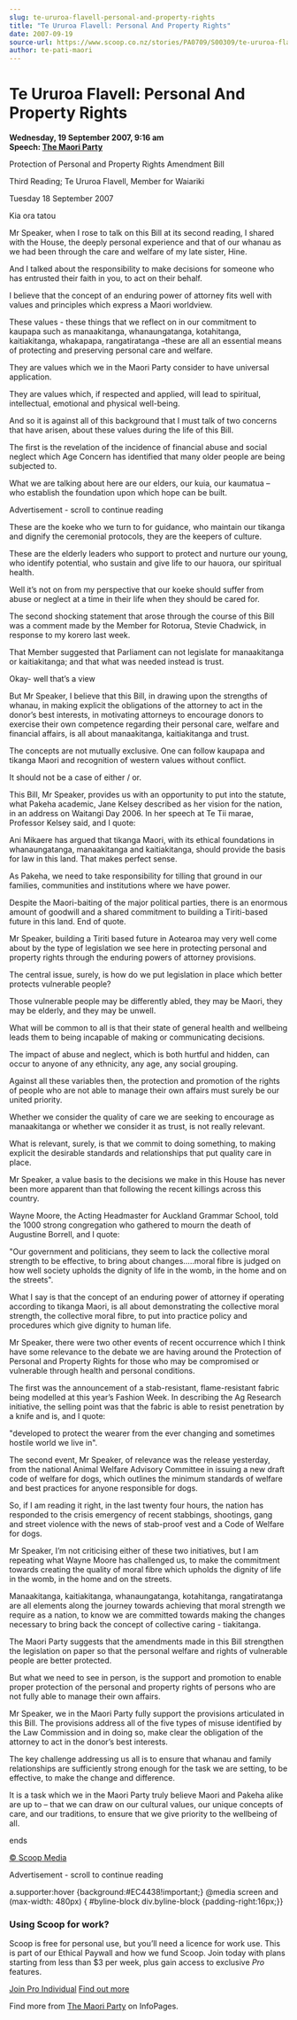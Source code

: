 ```yaml
---
slug: te-ururoa-flavell-personal-and-property-rights
title: "Te Ururoa Flavell: Personal And Property Rights"
date: 2007-09-19
source-url: https://www.scoop.co.nz/stories/PA0709/S00309/te-ururoa-flavell-personal-and-property-rights.htm
author: te-pati-maori
---
```

Te Ururoa Flavell: Personal And Property Rights
===============================================

**Wednesday, 19 September 2007, 9:16 am**  
**Speech: [The Maori Party](https://info.scoop.co.nz/The_Maori_Party)**

Protection of Personal and Property Rights Amendment Bill

Third Reading; Te Ururoa Flavell, Member for Waiariki

Tuesday 18 September 2007

Kia ora tatou

Mr Speaker, when I rose to talk on this Bill at its second reading, I shared with the House, the deeply personal experience and that of our whanau as we had been through the care and welfare of my late sister, Hine.

And I talked about the responsibility to make decisions for someone who has entrusted their faith in you, to act on their behalf.

I believe that the concept of an enduring power of attorney fits well with values and principles which express a Maori worldview.

These values - these things that we reflect on in our commitment to kaupapa such as manaakitanga, whanaungatanga, kotahitanga, kaitiakitanga, whakapapa, rangatiratanga –these are all an essential means of protecting and preserving personal care and welfare.

They are values which we in the Maori Party consider to have universal application.

They are values which, if respected and applied, will lead to spiritual, intellectual, emotional and physical well-being.

And so it is against all of this background that I must talk of two concerns that have arisen, about these values during the life of this Bill.

The first is the revelation of the incidence of financial abuse and social neglect which Age Concern has identified that many older people are being subjected to.

What we are talking about here are our elders, our kuia, our kaumatua – who establish the foundation upon which hope can be built.

Advertisement - scroll to continue reading





These are the koeke who we turn to for guidance, who maintain our tikanga and dignify the ceremonial protocols, they are the keepers of culture.

These are the elderly leaders who support to protect and nurture our young, who identify potential, who sustain and give life to our hauora, our spiritual health.

Well it’s not on from my perspective that our koeke should suffer from abuse or neglect at a time in their life when they should be cared for.

The second shocking statement that arose through the course of this Bill was a comment made by the Member for Rotorua, Stevie Chadwick, in response to my korero last week.

That Member suggested that Parliament can not legislate for manaakitanga or kaitiakitanga; and that what was needed instead is trust.

Okay- well that’s a view

But Mr Speaker, I believe that this Bill, in drawing upon the strengths of whanau, in making explicit the obligations of the attorney to act in the donor’s best interests, in motivating attorneys to encourage donors to exercise their own competence regarding their personal care, welfare and financial affairs, is all about manaakitanga, kaitiakitanga and trust.

The concepts are not mutually exclusive. One can follow kaupapa and tikanga Maori and recognition of western values without conflict.

It should not be a case of either / or.

This Bill, Mr Speaker, provides us with an opportunity to put into the statute, what Pakeha academic, Jane Kelsey described as her vision for the nation, in an address on Waitangi Day 2006. In her speech at Te Tii marae, Professor Kelsey said, and I quote:

Ani Mikaere has argued that tikanga Maori, with its ethical foundations in whanaungatanga, manaakitanga and kaitiakitanga, should provide the basis for law in this land. That makes perfect sense.

As Pakeha, we need to take responsibility for tilling that ground in our families, communities and institutions where we have power.

Despite the Maori-baiting of the major political parties, there is an enormous amount of goodwill and a shared commitment to building a Tiriti-based future in this land. End of quote.

Mr Speaker, building a Tiriti based future in Aotearoa may very well come about by the type of legislation we see here in protecting personal and property rights through the enduring powers of attorney provisions.

The central issue, surely, is how do we put legislation in place which better protects vulnerable people?

Those vulnerable people may be differently abled, they may be Maori, they may be elderly, and they may be unwell.

What will be common to all is that their state of general health and wellbeing leads them to being incapable of making or communicating decisions.

The impact of abuse and neglect, which is both hurtful and hidden, can occur to anyone of any ethnicity, any age, any social grouping.

Against all these variables then, the protection and promotion of the rights of people who are not able to manage their own affairs must surely be our united priority.

Whether we consider the quality of care we are seeking to encourage as manaakitanga or whether we consider it as trust, is not really relevant.

What is relevant, surely, is that we commit to doing something, to making explicit the desirable standards and relationships that put quality care in place.

Mr Speaker, a value basis to the decisions we make in this House has never been more apparent than that following the recent killings across this country.

Wayne Moore, the Acting Headmaster for Auckland Grammar School, told the 1000 strong congregation who gathered to mourn the death of Augustine Borrell, and I quote:

"Our government and politicians, they seem to lack the collective moral strength to be effective, to bring about changes…..moral fibre is judged on how well society upholds the dignity of life in the womb, in the home and on the streets".

What I say is that the concept of an enduring power of attorney if operating according to tikanga Maori, is all about demonstrating the collective moral strength, the collective moral fibre, to put into practice policy and procedures which give dignity to human life.

Mr Speaker, there were two other events of recent occurrence which I think have some relevance to the debate we are having around the Protection of Personal and Property Rights for those who may be compromised or vulnerable through health and personal conditions.

The first was the announcement of a stab-resistant, flame-resistant fabric being modelled at this year’s Fashion Week. In describing the Ag Research initiative, the selling point was that the fabric is able to resist penetration by a knife and is, and I quote:

"developed to protect the wearer from the ever changing and sometimes hostile world we live in".

The second event, Mr Speaker, of relevance was the release yesterday, from the national Animal Welfare Advisory Committee in issuing a new draft code of welfare for dogs, which outlines the minimum standards of welfare and best practices for anyone responsible for dogs.

So, if I am reading it right, in the last twenty four hours, the nation has responded to the crisis emergency of recent stabbings, shootings, gang and street violence with the news of stab-proof vest and a Code of Welfare for dogs.

Mr Speaker, I’m not criticising either of these two initiatives, but I am repeating what Wayne Moore has challenged us, to make the commitment towards creating the quality of moral fibre which upholds the dignity of life in the womb, in the home and on the streets.

Manaakitanga, kaitiakitanga, whanaungatanga, kotahitanga, rangatiratanga are all elements along the journey towards achieving that moral strength we require as a nation, to know we are committed towards making the changes necessary to bring back the concept of collective caring - tiakitanga.

The Maori Party suggests that the amendments made in this Bill strengthen the legislation on paper so that the personal welfare and rights of vulnerable people are better protected.

But what we need to see in person, is the support and promotion to enable proper protection of the personal and property rights of persons who are not fully able to manage their own affairs.

Mr Speaker, we in the Maori Party fully support the provisions articulated in this Bill. The provisions address all of the five types of misuse identified by the Law Commission and in doing so, make clear the obligation of the attorney to act in the donor’s best interests.

The key challenge addressing us all is to ensure that whanau and family relationships are sufficiently strong enough for the task we are setting, to be effective, to make the change and difference.

It is a task which we in the Maori Party truly believe Maori and Pakeha alike are up to – that we can draw on our cultural values, our unique concepts of care, and our traditions, to ensure that we give priority to the wellbeing of all.

ends

  

[© Scoop Media](http://www.scoop.co.nz/about/terms.html)  

Advertisement - scroll to continue reading



a.supporter:hover {background:#EC4438!important;} @media screen and (max-width: 480px) { #byline-block div.byline-block {padding-right:16px;}}

### Using Scoop for work?

Scoop is free for personal use, but you’ll need a licence for work use. This is part of our Ethical Paywall and how we fund Scoop. Join today with plans starting from less than $3 per week, plus gain access to exclusive _Pro_ features.  
  
[Join Pro Individual](https://pro.scoop.co.nz/Individual/?from=ProIn24) [Find out more](https://pro.scoop.co.nz/using-scoop-for-work/?from=ProIn24)

Find more from [The Maori Party](https://info.scoop.co.nz/The_Maori_Party) on InfoPages.